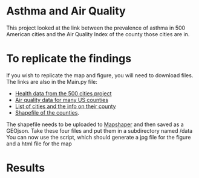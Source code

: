 # Asthma and Air Quality 

This project looked at the link between the prevalence of asthma in 500 American cities and the Air Quality Index of the county those cities are in.

# To replicate the findings

If you wish to replicate the map and figure, you will need to download files. The links are also in the Main.py file:
* [Health data from the 500 cities project](https://chronicdata.cdc.gov/500-Cities/500-Cities-Local-Data-for-Better-Health-2018-relea/6vp6-wxuq)
* [Air quality data for many US counties](https://aqs.epa.gov/aqsweb/airdata/annual_aqi_by_county_2015.zip)
* [List of cities and the info on their county](https://simplemaps.com/data/us-cities)
* [Shapefile of the counties](http://www2.census.gov/geo/tiger/GENZ2015/shp/cb_2015_us_county_5m.zip). 

The shapefile needs to be uploaded to [Mapshaper](www.mapshaper.org) and then saved as a GEOjson.
Take these four files and put them in a subdirectory named /data 
You can now use the script, which should generate a jpg file for the figure and a html file for the map

# Results
